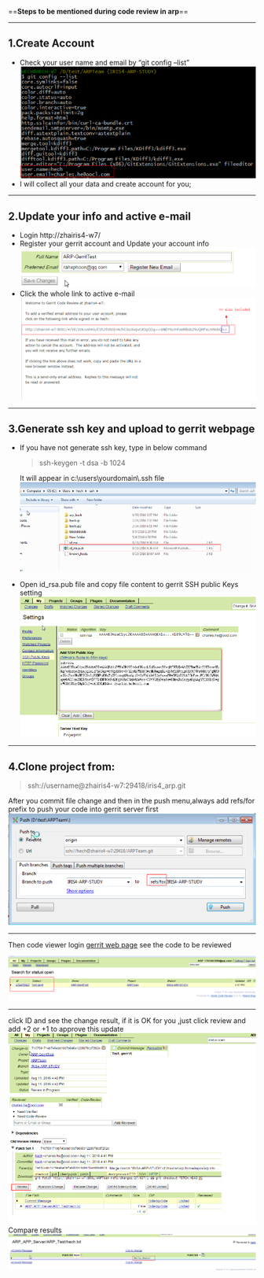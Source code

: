 ==**Steps to be mentioned during code review in arp**==

---

## 1.Create Account
- Check your user name and email by “git config –list” 
![](https://raw.githubusercontent.com/rahxphoon/youdao/master/gerrit/eses.png)
- I will collect all your data and create account for you;

--- 

## 2.Update your info and active e-mail
- Login http://zhairis4-w7/
- Register your gerrit account and Update your account info
![image](https://raw.githubusercontent.com/rahxphoon/youdao/master/gerrit/%E6%90%9C%E7%8B%97%E6%88%AA%E5%9B%BE20160811151640.png)
- Click the whole link to active e-mail
![image](https://raw.githubusercontent.com/rahxphoon/youdao/master/gerrit/%E6%90%9C%E7%8B%97%E6%88%AA%E5%9B%BE20160811152009.png)

---

## 3.Generate ssh key and upload to gerrit webpage
- If you have not generate ssh key, type in below command 
     >ssh-keygen -t dsa -b 1024

  It will appear in c:\users\yourdomain\\.ssh file
![image](https://raw.githubusercontent.com/rahxphoon/youdao/master/gerrit/%E6%90%9C%E7%8B%97%E6%88%AA%E5%9B%BE20160811152134.png)

- Open id_rsa.pub file and copy file content to gerrit SSH public Keys setting
![image](https://raw.githubusercontent.com/rahxphoon/youdao/master/gerrit/%E6%90%9C%E7%8B%97%E6%88%AA%E5%9B%BE20160811152159.png)

---

## 4.Clone project from:
>ssh://username@zhairis4-w7:29418/iris4_arp.git

After you commit file change and then in the push menu,always add refs/for prefix to push your code into gerrit server first
![image](https://raw.githubusercontent.com/rahxphoon/youdao/master/gerrit/%E6%90%9C%E7%8B%97%E6%88%AA%E5%9B%BE20160811164212.png)

---

Then code viewer login   [ gerrit web page](http://zhairis4-w7/) see the code to be reviewed

![image](https://raw.githubusercontent.com/rahxphoon/youdao/master/gerrit/%E6%90%9C%E7%8B%97%E6%88%AA%E5%9B%BE20160811164304.png)

---

click ID and see the change result, if it is OK for you ,just click review and add +2 or +1 to approve this update
![image](https://raw.githubusercontent.com/rahxphoon/youdao/master/gerrit/%E6%90%9C%E7%8B%97%E6%88%AA%E5%9B%BE20160811164552.png)
Compare results
![image](https://raw.githubusercontent.com/rahxphoon/youdao/master/gerrit/%E6%90%9C%E7%8B%97%E6%88%AA%E5%9B%BE20160811164537.png)

